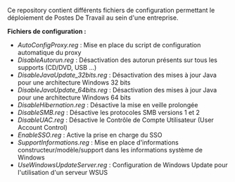 Ce repository contient différents fichiers de configuration permettant le déploiement de Postes De Travail au sein d'une entreprise.

**Fichiers de configuration :**
- *AutoConfigProxy.reg* : Mise en place du script de configuration automatique du proxy
- *DisableAutorun.reg* : Désactivation des autorun présents sur tous les supports (CD/DVD, USB ...)
- *DisableJavaUpdate_32bits.reg* : Désactivation des mises à jour Java pour une architecture Windows 32 bits
- *DisableJavaUpdate_64bits.reg* : Désactivation des mises à jour Java pour une architecture Windows 64 bits
- *DisableHibernation.reg* : Désactive la mise en veille prolongée
- *DisableSMB.reg* : Désactive les protocoles SMB versions 1 et 2
- *DisableUAC.reg* : Désactive le Contrôle de Compte Utilisateur (User Account Control)
- *EnableSSO.reg* : Active la prise en charge du SSO 
- *SupportInformations.reg* : Mise en place d'informations constructeur/modèle/support dans les informations système de Windows
- *UseWindowsUpdateServer.reg* : Configuration de Windows Update pour l'utilisation d'un serveur WSUS